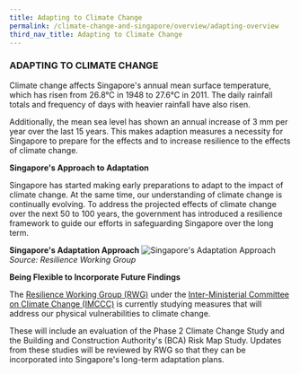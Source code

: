 ```yaml
---
title: Adapting to Climate Change
permalink: /climate-change-and-singapore/overview/adapting-overview
third_nav_title: Adapting to Climate Change
---
```


### ADAPTING TO CLIMATE CHANGE

Climate change affects Singapore's annual mean surface temperature, which has risen from 26.8°C in 1948 to 27.6°C in 2011. The daily rainfall totals and frequency of days with heavier rainfall have also risen.

Additionally, the mean sea level has shown an annual increase of 3 mm per year over the last 15 years. This makes adaption measures a necessity for Singapore to prepare for the effects and to increase resilience to the effects of climate change.

**Singapore's Approach to Adaptation**

Singapore has started making early preparations to adapt to the impact of climate change. At the same time, our understanding of climate change is continually evolving. To address the projected effects of climate change over the next 50 to 100 years, the government has introduced a resilience framework to guide our efforts in safeguarding Singapore over the long term.

**Singapore's Adaptation Approach**
![Singapore's Adaptation Approach](https://www.nccs.gov.sg/images/default-source/default-album/singapores-approach-to-adaptation.jpg "Singapore's Adaptation Approach")
*Source: Resilience Working Group*

**Being Flexible to Incorporate Future Findings**

The [Resilience Working Group (RWG)](https://www.nccs.gov.sg/about-us/inter-ministerial-committee-on-climate-change#rwg) under the [Inter-Ministerial Committee on Climate Change (IMCCC)](https://www.nccs.gov.sg/about-us/inter-ministerial-committee-on-climate-change#imccc) is currently studying measures that will address our physical vulnerabilities to climate change.

These will include an evaluation of the Phase 2 Climate Change Study and the Building and Construction Authority's (BCA) Risk Map Study. Updates from these studies will be reviewed by RWG so that they can be incorporated into Singapore's long-term adaptation plans.